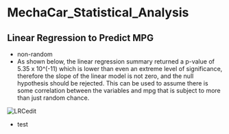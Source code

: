 # MechaCar_Statistical_Analysis

## Linear Regression to Predict MPG
* non-random
* As shown below, the linear regression summary returned a p-value of 5.35 x 10^(-11) which is lower than even an extreme level of significance, therefore the slope of the linear model is not zero, and the null hypothesis should be rejected.  This can be used to assume there is some correlation between the variables and mpg that is subject to more than just random chance.

![LRCedit](https://user-images.githubusercontent.com/93561592/161451972-d644ec36-3dd1-4a4f-913c-107dfc79ce62.png)

* test














